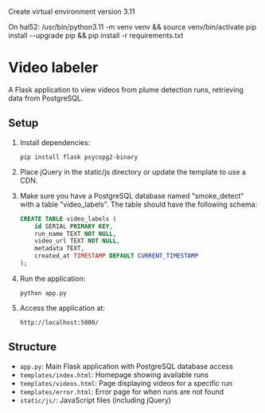 

Create virtual environment version 3.11

On hal52:
    /usr/bin/python3.11 -m venv venv && source venv/bin/activate
    pip install --upgrade pip && pip install -r requirements.txt




# Video labeler

A Flask application to view videos from plume detection runs, retrieving data from PostgreSQL.

## Setup

1. Install dependencies:
   ```
   pip install flask psycopg2-binary
   ```

2. Place jQuery in the static/js directory or update the template to use a CDN.

3. Make sure you have a PostgreSQL database named "smoke_detect" with a table "video_labels".
   The table should have the following schema:
   ```sql
   CREATE TABLE video_labels (
       id SERIAL PRIMARY KEY,
       run_name TEXT NOT NULL,
       video_url TEXT NOT NULL,
       metadata TEXT,
       created_at TIMESTAMP DEFAULT CURRENT_TIMESTAMP
   );
   ```

4. Run the application:
   ```
   python app.py
   ```

5. Access the application at:
   ```
   http://localhost:5000/
   ```

## Structure

- `app.py`: Main Flask application with PostgreSQL database access
- `templates/index.html`: Homepage showing available runs
- `templates/videos.html`: Page displaying videos for a specific run
- `templates/error.html`: Error page for when runs are not found
- `static/js/`: JavaScript files (including jQuery)
